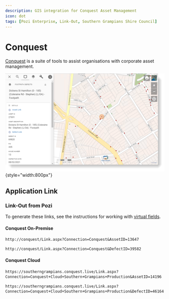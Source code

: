 ```yaml
---
description: GIS integration for Conquest Asset Management
icon: dot
tags: [Pozi Enterprise, Link-Out, Southern Grampians Shire Council]
---
```


# Conquest

[Conquest](https://www.conquest-solutions.com.au/) is a suite of tools to assist organisations with corporate asset management.

![](img/conquest-footpath-defect-linkout.png){style="width:800px"}

## Application Link

### Link-Out from Pozi

To generate these links, see the instructions for working with [virtual fields](../qgis/configuring-layers#virtual-fields).

#### Conquest On-Premise

``` Asset Example
http://conquest/Link.aspx?Connection=Conquest&AssetID=13647
```

``` Defect Example
http://conquest/Link.aspx?Connection=Conquest&DefectID=39582
```

#### Conquest Cloud

``` Asset Example
https://southerngrampians.conquest.live/Link.aspx?Connection=Conquest+Cloud+Southern+Grampians+Production&AssetID=14196
```

``` Defect Example 
https://southerngrampians.conquest.live/Link.aspx?Connection=Conquest+Cloud+Southern+Grampians+Production&DefectID=46164
```
